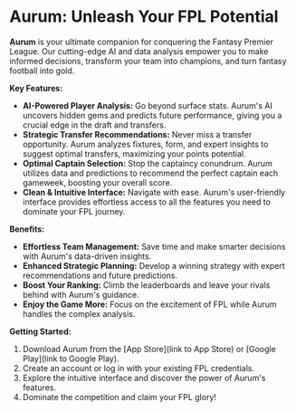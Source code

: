 Aurum: Unleash Your FPL Potential
=================================

**Aurum** is your ultimate companion for conquering the Fantasy Premier League. Our cutting-edge AI and data analysis empower you to make informed decisions, transform your team into champions, and turn fantasy football into gold.

**Key Features:**

-   **AI-Powered Player Analysis:** Go beyond surface stats. Aurum's AI uncovers hidden gems and predicts future performance, giving you a crucial edge in the draft and transfers.
-   **Strategic Transfer Recommendations:** Never miss a transfer opportunity. Aurum analyzes fixtures, form, and expert insights to suggest optimal transfers, maximizing your points potential.
-   **Optimal Captain Selection:** Stop the captaincy conundrum. Aurum utilizes data and predictions to recommend the perfect captain each gameweek, boosting your overall score.
-   **Clean & Intuitive Interface:** Navigate with ease. Aurum's user-friendly interface provides effortless access to all the features you need to dominate your FPL journey.

**Benefits:**

-   **Effortless Team Management:** Save time and make smarter decisions with Aurum's data-driven insights.
-   **Enhanced Strategic Planning:** Develop a winning strategy with expert recommendations and future predictions.
-   **Boost Your Ranking:** Climb the leaderboards and leave your rivals behind with Aurum's guidance.
-   **Enjoy the Game More:** Focus on the excitement of FPL while Aurum handles the complex analysis.

**Getting Started:**

1.  Download Aurum from the [App Store](link to App Store) or [Google Play](link to Google Play).
2.  Create an account or log in with your existing FPL credentials.
3.  Explore the intuitive interface and discover the power of Aurum's features.
4.  Dominate the competition and claim your FPL glory!